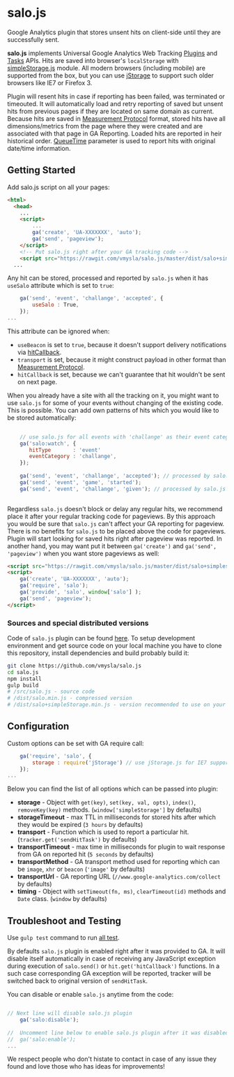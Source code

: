 # salo.js
Google Analytics plugin that stores unsent hits on client-side until they are successfully sent.

**salo.js** implements Universal Google Analytics Web Tracking [Plugins](https://developers.google.com/analytics/devguides/collection/analyticsjs/plugins) and [Tasks](https://developers.google.com/analytics/devguides/collection/analyticsjs/tasks) APIs.
Hits are saved into browser's `localStorage` with [simpleStorage.js](https://github.com/andris9/simpleStorage) module. All modern browsers (including mobile) are supported from the box, but you can use [jStorage](http://www.jstorage.info/) to support such older browsers like IE7 or Firefox 3.

Plugin will resent hits in case if reporting has been failed, was terminated or timeouted. It will  automatically load and retry reporting of saved but unsent hits from previous pages if they are located on same domain as current. Because hits are saved in [Measurement Protocol](https://developers.google.com/analytics/devguides/collection/protocol/v1/) format, stored hits have all dimensions/metrics from the page where they were created and are associated with that page in GA Reporting. Loaded hits are reported in heir historical order. [QueueTime](https://developers.google.com/analytics/devguides/collection/protocol/v1/parameters#qt) parameter is used to report hits with original date/time information.

## Getting Started
Add salo.js script on all your pages:
``` html
<html>
  <head>
  	...
  	<script>
  	 	...
  	 	ga('create', 'UA-XXXXXXX', 'auto');
  		ga('send', 'pageview');
	</script>
	<!-- Put salo.js right after your GA tracking code --> 
	<script src="https://rawgit.com/vmysla/salo.js/master/dist/salo+simplestorage+autoprovide.min.js"></script>
  ...
```
Any hit can be stored, processed and reported by `salo.js` when it has `useSalo` attribute which is set to `true`:
``` javascript
	ga('send', 'event', 'challange', 'accepted', {
        useSalo : True,
	});
...
```
This attribute can be ignored when:
* `useBeacon` is set to `true`, because it doesn't support delivery notifications via [hitCallback](https://developers.google.com/analytics/devguides/collection/analyticsjs/advanced#hitCallback).
* `transport` is set, because it might construct payload in other format than [Measurement Protocol](https://developers.google.com/analytics/devguides/collection/protocol/v1/).
* `hitCallback` is set, because we can't guarantee that hit wouldn't be sent on next page.

When you already have a site with all the tracking on it, you might want to use `salo.js` for some of your events without changing of the existing code. This is possible. You can add own patterns of hits which you would like to be stored automatically:

``` javascript
    
    // use salo.js for all events with 'challange' as their event category:
    ga('salo:watch', {
       hitType       : 'event'
       eventCategory : 'challange',
    });
    
	ga('send', 'event', 'challange', 'accepted'); // processed by salo.js
	ga('send', 'event', 'game', 'started');
	ga('send', 'event', 'challange', 'given'); // processed by salo.js
	
```

Regardless `salo.js` doesn't block or delay any regular hits, we recommend place it after your regular tracking code for pageviews. By this approach you would be sure that `salo.js` can't affect your GA reporting for pageview. There is no benefits for `salo.js` to be placed above the code for pageviews. Plugin will start looking for saved hits right after pageview was reported. In another hand, you may want put it between `ga('create')` and `ga('send', 'pageview')` when you want store pageviews as well:

``` html
<script src="https://rawgit.com/vmysla/salo.js/master/dist/salo+simplestorage.min.js"></script>
<script>
	ga('create', 'UA-XXXXXXX', 'auto');
	ga('require', 'salo');
	ga('provide', 'salo', window['salo'] );
	ga('send', 'pageview');
</script>
```

### Sources and special distributed versions 
Code of `salo.js` plugin can be found [here](https://github.com/vmysla/salo.js/blob/master/src/salo.js).
To setup development environment and get source code on your local machine you have to clone this repository, install dependencies and build probably build it: 
``` bash
git clone https://github.com/vmysla/salo.js
cd salo.js
npm install
gulp build
# /src/salo.js - source code
# /dist/salo.min.js - compressed version
# /dist/salo+simpleStorage.min.js - version recommended to use on your site
```

## Configuration

Custom options can be set with GA require call:

``` javascript
	ga('require', 'salo', {
		storage : require('jStorage') // use jStorage.js for IE7 support
	});
...
```
Below you can find the list of all options which can be passed into plugin:

* **storage**   - Object with `get(key)`, `set(key, val, opts)`, `index()`, `removeKey(key)` methods. (`window['simpleStorage']` by defaults) 
* **storageTimeout**   - max TTL in milliseconds for stored hits after which they would be expired (`3 hours` by defaults)  
* **transport**   - Function which is used to report a particular hit. (`tracker.get('sendHitTask')` by defaults) 
* **transportTimeout** - max time in milliseconds for plugin to wait response from GA on reported hit (`5 seconds` by defaults)  
* **transportMethod** - GA transport method used for reporting which can be `image`, `xhr` or `beacon` (`'image'` by defaults) 
* **transportUrl**  - GA reporting URL (`//www.google-analytics.com/collect` by defaults) 
* **timing**  - Object with `setTimeout(fn, ms)`, `clearTimeout(id)` methods and `Date` class. (`window` by defaults) 

## 

## Troubleshoot and Testing
Use `gulp test` command to run  [all test](https://github.com/vmysla/salo.js/blob/master/test/salo.spec.js).

By defaults `salo.js` plugin is enabled right after it was provided to GA. It will disable itself automatically in case of receiving any JavaScript exception during execution of `salo.send()` or `hit.get('hitCallback')` functions. In a such case corresponding GA exception will be reported, tracker will be switched back to original version of `sendHitTask`.

You can disable or enable `salo.js` anytime from the code:
``` javascript

// Next line will disable salo.js plugin
	ga('salo:disable');
	
//  Uncomment line below to enable salo.js plugin after it was disabled:
//  ga('salo:enable');
...
```
We respect people who don't histate to contact in case of any issue they found and love those who has ideas for improvements!		
